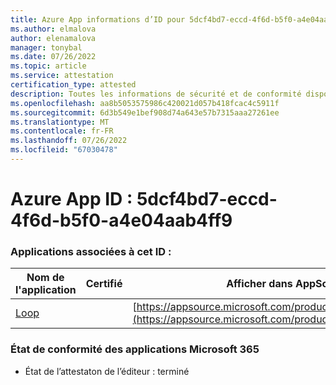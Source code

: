 ```yaml
---
title: Azure App informations d’ID pour 5dcf4bd7-eccd-4f6d-b5f0-a4e04aab4ff9
ms.author: elmalova
author: elenamalova
manager: tonybal
ms.date: 07/26/2022
ms.topic: article
ms.service: attestation
certification_type: attested
description: Toutes les informations de sécurité et de conformité disponibles pour 5dcf4bd7-eccd-4f6d-b5f0-a4e04aab4ff9.
ms.openlocfilehash: aa8b5053575986c420021d057b418fcac4c5911f
ms.sourcegitcommit: 6d3b549e1bef908d74a643e57b7315aaa27261ee
ms.translationtype: MT
ms.contentlocale: fr-FR
ms.lasthandoff: 07/26/2022
ms.locfileid: "67030478"
---
```

# <a name="azure-app-id-5dcf4bd7-eccd-4f6d-b5f0-a4e04aab4ff9"></a>Azure App ID : 5dcf4bd7-eccd-4f6d-b5f0-a4e04aab4ff9


### <a name="apps-associated-with-this-id"></a>Applications associées à cet ID :
| **Nom de l'application** | **Certifié** | **Afficher dans AppSource** |
|--------------|---------------|-----------------------|
| [Loop](../forward/WA200003480.md) |  | [https://appsource.microsoft.com/product/office/WA200003480](https://appsource.microsoft.com/product/office/WA200003480) |

### <a name="microsoft-365-app-compliance-status"></a>État de conformité des applications Microsoft 365
- État de l’attestaton de l’éditeur : terminé
